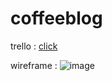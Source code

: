# coffeeblog

trello : [click](https://trello.com/b/sNqMOu5b/coffee-blog)

wireframe : ![image](https://user-images.githubusercontent.com/104465292/170736632-c54016c8-9687-4876-a2d1-ed0f5a2064f4.png)
